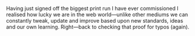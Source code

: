 

Having just signed off the biggest print run I have ever commissioned I realised how lucky we are in the web
world—unlike other mediums we can constantly tweak, update and improve based upon new standards, ideas and
our own learning. Right—back to checking that proof for typos (again). 
